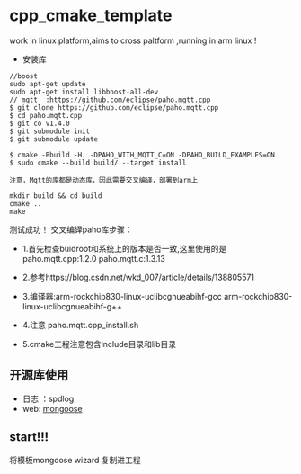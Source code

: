 # cpp_cmake_template

work in linux platform,aims to cross paltform ,running in arm linux 
!
- 安装库
``` shell
//boost
sudo apt-get update
sudo apt-get install libboost-all-dev
// mqtt  :https://github.com/eclipse/paho.mqtt.cpp
$ git clone https://github.com/eclipse/paho.mqtt.cpp
$ cd paho.mqtt.cpp
$ git co v1.4.0
$ git submodule init
$ git submodule update

$ cmake -Bbuild -H. -DPAHO_WITH_MQTT_C=ON -DPAHO_BUILD_EXAMPLES=ON
$ sudo cmake --build build/ --target install

```
`注意，Mqtt的库都是动态库，因此需要交叉编译，部署到arm上`
``` shell
mkdir build && cd build
cmake ..
make 

```


测试成功！
交叉编译paho库步骤：
- 1.首先检查buidroot和系统上的版本是否一致,这里使用的是 paho.mqtt.cpp:1.2.0   paho.mqtt.c:1.3.13
- 2.参考https://blog.csdn.net/wkd_007/article/details/138805571
- 3.编译器:arm-rockchip830-linux-uclibcgnueabihf-gcc  arm-rockchip830-linux-uclibcgnueabihf-g++

- 4.注意 paho.mqtt.cpp_install.sh
- 5.cmake工程注意包含include目录和lib目录




## 开源库使用

- 日志 ：spdlog
- web: [mongoose](https://github.com/cesanta/mongoose)


## start!!!
将模板mongoose wizard  复制进工程
